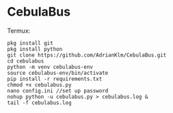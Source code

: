 # CebulaBus
Termux:

    pkg install git
    pkg install python
    git clone https://github.com/AdrianKlm/CebulaBus.git
    cd cebulabus
    python -m venv cebulabus-env
    source cebulabus-env/bin/activate
    pip install -r requirements.txt
    chmod +x cebulabus.py
    nano config.ini //set up password
    nohup python -u cebulabus.py > cebulabus.log &
    tail -f cebulabus.log

